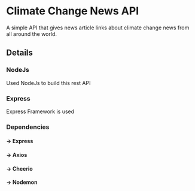 # Climate Change News API

A simple API that gives news article links about climate change news from all around the world.

## Details

### NodeJs

Used NodeJs to build this rest API

### Express

Express Framework is used

### Dependencies

#### -> Express

#### -> Axios

#### -> Cheerio

#### -> Nodemon
